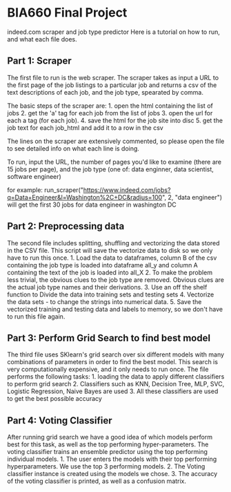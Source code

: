 # BIA660 Final Project
indeed.com scraper and job type predictor
Here is a tutorial on how to run, and what each file does.

## Part 1: Scraper
The first file to run is the web scraper. The scraper takes as input a URL to the first page of the job listings to a particular job and returns a csv of the text descriptions of each job, and the job type, spearated by comma.

The basic steps of the scraper are:
    1. open the html containing the list of jobs
    2. get the 'a' tag for each job from the list of jobs
    3. open the url for each a tag (for each job).
    4. save the html for the job site into disc
    5. get the job text for each job_html and add it to a row in the csv

The lines on the scraper are extensively commented, so please open the file to see detailed info on what each line is doing.

To run, input the URL, the number of pages you'd like to examine (there are 15 jobs per page), and the job type (one of: data enginner, data scientist, software engineer)

for example: 
run_scraper("https://www.indeed.com/jobs?q=Data+Engineer&l=Washington%2C+DC&radius=100", 2, "data engineer")
will get the first 30 jobs for data engineer in washington DC

## Part 2: Preprocessing data
The second file includes splitting, shuffling and vectorizing the data stored in the CSV file. This script will save the vectorize data to disk so we only have to run this once. 
    1. Load the data to dataframes, column B of the csv containing the job type is loaded into dataframe all_y and column A containing the text of the job is loaded into all_X
    2. To make the problem less trivial, the obvious clues to the job type are removed. Obvious clues are the actual job type names and their derivations.
    3. Use an off the shelf function to Divide the data into training sets and testing sets 
    4. Vectorize the data sets - to change the strings into numerical data. 
    5. Save the vectorized training and testing data and labels to memory, so we don't have to run this file again.

## Part 3: Perform Grid Search to find best model
The third file uses SKlearn's grid search over six different models with many combinations of parameters in order to find the best model. This search is very computationally expensive, and it only needs to run once. The file performs the following tasks:
    1. loading the data to apply different classifiers to perform grid search
    2. Classifiers such as KNN, Decision Tree, MLP, SVC, Logistic Regression, Naive Bayes are used
    3. All these classifiers are used to get the best possible accuracy

## Part 4: Voting Classifier
After running grid search we have a good idea of which models perform best for this task, as well as the top performing hyper-parameters. The voting classifier trains an ensemble predictor using the top performing individual models.
    1. The user enters the models with their top performing hyperparameters. We use the top 3 performing models.
    2. The Voting classifier instance is created using the models we chose.
    3. The accuracy of the voting classifier is printed, as well as a confusion matrix.
    
